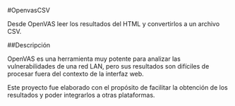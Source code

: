 #OpenvasCSV

Desde OpenVAS leer los resultados del HTML y convertirlos a un archivo CSV.

##Descripción

OpenVAS es una herramienta muy potente para analizar las vulnerabilidades de una red LAN, pero sus resultados son difíciles de procesar fuera del contexto de la interfaz web.

Este proyecto fue elaborado con el propósito de facilitar la obtención de los resultados y poder integrarlos a otras plataformas.

